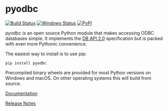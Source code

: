 # pyodbc

[![Build Status](https://travis-ci.org/mkleehammer/pyodbc.svg?branch=master)](https://travis-ci.org/mkleehammer/pyodbc)
[![Windows Status](https://ci.appveyor.com/api/projects/status/github/mkleehammer/pyodbc?branch=master&svg=true)](https://ci.appveyor.com/project/mkleehammer/pyodbc)
[![PyPI](https://img.shields.io/pypi/v/pyodbc?color=brightgreen)](https://pypi.org/project/pyodbc/)

pyodbc is an open source Python module that makes accessing ODBC databases simple.  It
implements the [DB API 2.0](https://www.python.org/dev/peps/pep-0249) specification but is
packed with even more Pythonic convenience.

The easiest way to install is to use pip:

    pip install pyodbc
    
Precompiled binary wheels are provided for most Python versions on Windows and macOS.  On other
operating systems this will build from source.

[Documentation](https://github.com/mkleehammer/pyodbc/wiki)

[Release Notes](https://github.com/mkleehammer/pyodbc/releases)

